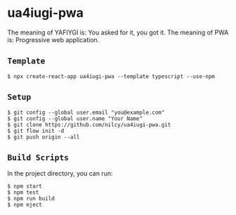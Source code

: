 # ua4iugi-pwa

The meaning of YAFIYGI is: You asked for it, you got it.
The meaning of PWA is: Progressive web application.

## `Template`
```
$ npx create-react-app ua4iugi-pwa --template typescript --use-npm
```

## `Setup`
```
$ git config --global user.email "you@example.com"
$ git config --global user.name "Your Name"
$ git clone https://github.com/nilcy/ua4iugi-pwa.git
$ git flow init -d
$ git push origin --all
```

## `Build Scripts`
In the project directory, you can run:
```
$ npm start
$ npm test
$ npm run build
$ npm eject
```
